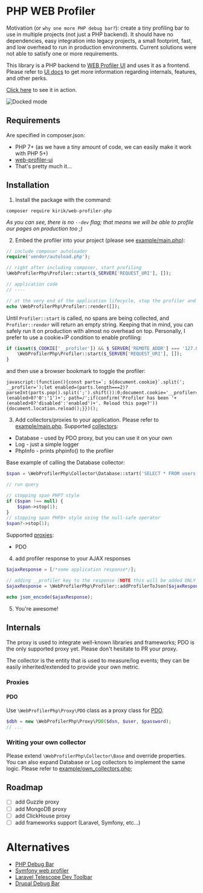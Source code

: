 # PHP WEB Profiler

Motivation (or `why one more PHP debug bar?`): create a tiny profiling bar to use in multiple projects (not just a PHP
backend). It should have no dependencies, easy integration into legacy projects, a small footprint, fast, and low
overhead to run in production environments. Current solutions were not able to satisfy one or more requirements.

This library is a PHP backend to [WEB Profiler UI](https://github.com/kirik/web-profiler-ui) and uses it as a frontend.
Please refer to [UI docs](https://github.com/kirik/web-profiler-ui/blob/main/README.md) to get more information
regarding internals, features, and other perks.

[Click here](http://kirik.github.io/web-profiler-ui/) to see it in action.

![Docked mode](https://raw.githubusercontent.com/kirik/web-profiler-ui/main/doc/docked_mode.png "Docked mode")

## Requirements

Are specified in composer.json:

- PHP 7+ (as we have a tiny amount of code, we can easily make it work with PHP 5+)
- [web-profiler-ui](https://github.com/kirik/web-profiler-ui)
- That's pretty much it...

## Installation

1. Install the package with the command:

```shell
composer require kirik/web-profiler-php
```

_As you can see, there is no `--dev` flag; that means we will be able to profile our pages on production too ;)_

2. Embed the profiler into your project (please see [example/main.php](example/main.php)):

```php
// include composer autoloader
require('vendor/autoload.php');

// right after including composer, start profiling
\WebProfilerPhp\Profiler::start($_SERVER['REQUEST_URI'], []);

// application code
// ----

// at the very end of the application lifecycle, stop the profiler and render UI
echo \WebProfilerPhp\Profiler::render([]);
```

Until `Profiler::start` is called, no spans are being collected, and `Profiler::render` will return an empty string.
Keeping that in mind, you can safely run it on production with almost no overhead on top. Personally, I prefer to use a
cookie+IP condition to enable profiling:

```php
if (isset($_COOKIE['__profiler']) && $_SERVER['REMOTE_ADDR'] === '127.0.0.1') {
    \WebProfilerPhp\Profiler::start($_SERVER['REQUEST_URI'], []);
}
```

and then use a browser bookmark to toggle the profiler:

```text
javascript:(function(){const parts=`; ${document.cookie}`.split('; __profiler=');let enabled=(parts.length===2)?parseInt(parts.pop().split(';').shift()):0;document.cookie='__profiler='+(enabled>0?'0':'1')+'; path=/';if(confirm('Profiler has been '+(enabled>0?'disabled':'enabled')+'. Reload this page?')){document.location.reload();}})();
```

3. Add collectors/proxies to your application. Please refer to [example/main.php](example/main.php).
   Supported [collectors](#writing-your-own-collector):

- Database - used by PDO proxy, but you can use it on your own
- Log - just a simple logger
- PhpInfo - prints phpinfo() to the profiler

Base example of calling the Database collector:

```php
$span = \WebProfilerPhp\Collector\Database::start('SELECT * FROM users WHERE id = 123');

// run query

// stopping span PHP7 style  
if ($span !== null) {
    $span->stop(1);
}
// stopping span PHP8+ style using the null-safe operator  
$span?->stop(1);
```

Supported [proxies](#proxies):

- PDO

4. add profiler response to your AJAX responses

```php
$ajaxResponse = [/*some application response*/];

// adding __profiler key to the response (NOTE this will be added ONLY if the profiler was started)
$ajaxResponse = \WebProfilerPhp\Profiler::addProfilerToJson($ajaxResponse);

echo json_encode($ajaxResponse);
```

5. You're awesome!

## Internals

The proxy is used to integrate well-known libraries and frameworks; PDO is the only supported proxy yet. Please don't
hesitate to PR your proxy.

The collector is the entity that is used to measure/log events; they can be easily inherited/extended to provide your
own metric.

### Proxies

#### PDO

Use `\WebProfilerPhp\Proxy\PDO` class as a proxy class for [PDO](https://www.php.net/manual/en/book.pdo.php).

```php
$dbh = new \WebProfilerPhp\Proxy\PDO($dsn, $user, $password);
// ...
```

### Writing your own collector

Please extend `\WebProfilerPhp\Collector\Base` and override properties. You can also expand Database or Log
collectors to implement the same logic. Please refer to [example/own_collectors.php](example/own_collectors.php);

## Roadmap

- [ ] add Guzzle proxy
- [ ] add MongoDB proxy
- [ ] add ClickHouse proxy
- [ ] add frameworks support (Laravel, Symfony, etc...)

# Alternatives

- [PHP Debug Bar](https://github.com/maximebf/php-debugbar)
- [Symfony web profiler](https://symfony.com/doc/current/profiler.html)
- [Laravel Telescope Dev Toolbar](https://laravel-news.com/laravel-telescope-dev-toolbar)
- [Drupal Debug Bar](https://www.drupal.org/project/debug_bar)
